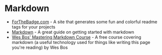 # Markdown

- [ForTheBadge.com](https://forthebadge.com/) - A site that generates some fun and colorful readme tags for your projects
- [Markdown](https://www.markdownguide.org/getting-started/) - A great guide on getting started with markdown
- [Wes Bos' Mastering Markdown Course](https://masteringmarkdown.com/) - A free course covering markdown (a useful technology used for things like writing this page you're reading) by Wes Bos
